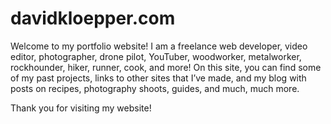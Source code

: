 # davidkloepper.com

Welcome to my portfolio website! I am a freelance web developer, video editor, photographer, drone pilot, YouTuber, woodworker, metalworker, rockhounder, hiker, runner, cook, and more! On this site, you can find some of my past projects, links to other sites that I’ve made, and my blog with posts on recipes, photography shoots, guides, and much, much more.

Thank you for visiting my website!

